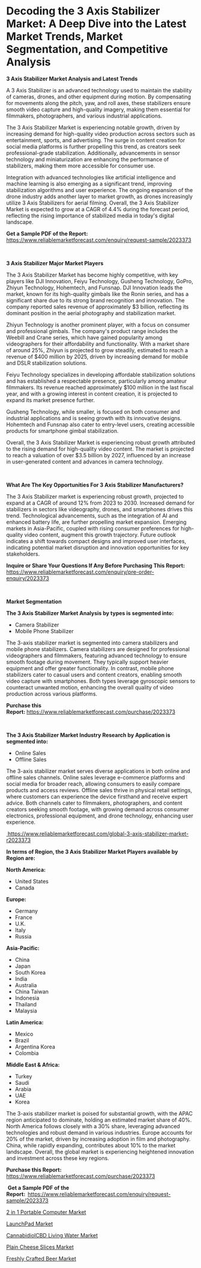 <p><h1>Decoding the 3 Axis Stabilizer Market: A Deep Dive into the Latest Market Trends, Market Segmentation, and Competitive Analysis</h1></p><p><strong>3 Axis Stabilizer Market Analysis and Latest Trends</strong></p>
<p><p>A 3 Axis Stabilizer is an advanced technology used to maintain the stability of cameras, drones, and other equipment during motion. By compensating for movements along the pitch, yaw, and roll axes, these stabilizers ensure smooth video capture and high-quality imagery, making them essential for filmmakers, photographers, and various industrial applications.</p><p>The 3 Axis Stabilizer Market is experiencing notable growth, driven by increasing demand for high-quality video production across sectors such as entertainment, sports, and advertising. The surge in content creation for social media platforms is further propelling this trend, as creators seek professional-grade stabilization. Additionally, advancements in sensor technology and miniaturization are enhancing the performance of stabilizers, making them more accessible for consumer use.</p><p>Integration with advanced technologies like artificial intelligence and machine learning is also emerging as a significant trend, improving stabilization algorithms and user experience. The ongoing expansion of the drone industry adds another layer to market growth, as drones increasingly utilize 3 Axis Stabilizers for aerial filming. Overall, the 3 Axis Stabilizer Market is expected to grow at a CAGR of 4.4% during the forecast period, reflecting the rising importance of stabilized media in today's digital landscape.</p></p>
<p><strong>Get a Sample PDF of the Report:&nbsp;</strong> <a href="https://www.reliablemarketforecast.com/enquiry/request-sample/2023373?utm_campaign=1167&utm_medium=2&utm_source=Github&utm_content=ia&utm_term=29032025&utm_id=3-axis-stabilizer">https://www.reliablemarketforecast.com/enquiry/request-sample/2023373</a></p>
<p>&nbsp;</p>
<p><strong>3 Axis Stabilizer Major Market Players</strong></p>
<p><p>The 3 Axis Stabilizer Market has become highly competitive, with key players like DJI Innovation, Feiyu Technology, Gusheng Technology, GoPro, Zhiyun Technology, Hohemtech, and Funsnap. DJI Innovation leads the market, known for its high-quality gimbals like the Ronin series, and has a significant share due to its strong brand recognition and innovation. The company reported sales revenue of approximately $3 billion, reflecting its dominant position in the aerial photography and stabilization market.</p><p>Zhiyun Technology is another prominent player, with a focus on consumer and professional gimbals. The company's product range includes the Weebill and Crane series, which have gained popularity among videographers for their affordability and functionality. With a market share of around 25%, Zhiyun is projected to grow steadily, estimated to reach a revenue of $400 million by 2025, driven by increasing demand for mobile and DSLR stabilization solutions.</p><p>Feiyu Technology specializes in developing affordable stabilization solutions and has established a respectable presence, particularly among amateur filmmakers. Its revenue reached approximately $100 million in the last fiscal year, and with a growing interest in content creation, it is projected to expand its market presence further.</p><p>Gusheng Technology, while smaller, is focused on both consumer and industrial applications and is seeing growth with its innovative designs. Hohemtech and Funsnap also cater to entry-level users, creating accessible products for smartphone gimbal stabilization.</p><p>Overall, the 3 Axis Stabilizer Market is experiencing robust growth attributed to the rising demand for high-quality video content. The market is projected to reach a valuation of over $3.5 billion by 2027, influenced by an increase in user-generated content and advances in camera technology.</p></p>
<p>&nbsp;</p>
<p><strong>What Are The Key Opportunities For 3 Axis Stabilizer Manufacturers?</strong></p>
<p><p>The 3 Axis Stabilizer market is experiencing robust growth, projected to expand at a CAGR of around 12% from 2023 to 2030. Increased demand for stabilizers in sectors like videography, drones, and smartphones drives this trend. Technological advancements, such as the integration of AI and enhanced battery life, are further propelling market expansion. Emerging markets in Asia-Pacific, coupled with rising consumer preferences for high-quality video content, augment this growth trajectory. Future outlook indicates a shift towards compact designs and improved user interfaces, indicating potential market disruption and innovation opportunities for key stakeholders.</p></p>
<p><strong>Inquire or Share Your Questions If Any Before Purchasing This Report:</strong> <a href="https://www.reliablemarketforecast.com/enquiry/pre-order-enquiry/2023373?utm_campaign=1167&utm_medium=2&utm_source=Github&utm_content=ia&utm_term=29032025&utm_id=3-axis-stabilizer">https://www.reliablemarketforecast.com/enquiry/pre-order-enquiry/2023373</a></p>
<p>&nbsp;</p>
<p><strong>Market Segmentation</strong></p>
<p><strong>The 3 Axis Stabilizer Market Analysis by types is segmented into:</strong></p>
<p><ul><li>Camera Stabilizer</li><li>Mobile Phone Stabilizer</li></ul></p>
<p><p>The 3-axis stabilizer market is segmented into camera stabilizers and mobile phone stabilizers. Camera stabilizers are designed for professional videographers and filmmakers, featuring advanced technology to ensure smooth footage during movement. They typically support heavier equipment and offer greater functionality. In contrast, mobile phone stabilizers cater to casual users and content creators, enabling smooth video capture with smartphones. Both types leverage gyroscopic sensors to counteract unwanted motion, enhancing the overall quality of video production across various platforms.</p></p>
<p><strong>Purchase this Report:&nbsp;</strong><a href="https://www.reliablemarketforecast.com/purchase/2023373?utm_campaign=1167&utm_medium=2&utm_source=Github&utm_content=ia&utm_term=29032025&utm_id=3-axis-stabilizer">https://www.reliablemarketforecast.com/purchase/2023373</a></p>
<p>&nbsp;</p>
<p><strong>The 3 Axis Stabilizer Market Industry Research by Application is segmented into:</strong></p>
<p><ul><li>Online Sales</li><li>Offline Sales</li></ul></p>
<p><p>The 3-axis stabilizer market serves diverse applications in both online and offline sales channels. Online sales leverage e-commerce platforms and social media for broader reach, allowing consumers to easily compare products and access reviews. Offline sales thrive in physical retail settings, where customers can experience the device firsthand and receive expert advice. Both channels cater to filmmakers, photographers, and content creators seeking smooth footage, with growing demand across consumer electronics, professional equipment, and drone technology, enhancing user experience.</p></p>
<p><a href="https://www.reliablemarketforecast.com/global-3-axis-stabilizer-market-r2023373?utm_campaign=1167&utm_medium=2&utm_source=Github&utm_content=ia&utm_term=29032025&utm_id=3-axis-stabilizer">&nbsp;https://www.reliablemarketforecast.com/global-3-axis-stabilizer-market-r2023373</a></p>
<p><strong>In terms of Region, the 3 Axis Stabilizer Market Players available by Region are:</strong></p>
<p>
    <p> <strong> North America: </strong>
        <ul>
            <li>United States</li>
            <li>Canada</li>
        </ul>
        </p> 
    <p> <strong> Europe: </strong>
        <ul>
            <li>Germany</li>
            <li>France</li>
            <li>U.K.</li>
            <li>Italy</li>
            <li>Russia</li>
        </ul>
        </p> 
    <p> <strong> Asia-Pacific: </strong>
        <ul>
            <li>China</li>
            <li>Japan</li>
            <li>South Korea</li>
            <li>India</li>
            <li>Australia</li>
            <li>China Taiwan</li>
            <li>Indonesia</li>
            <li>Thailand</li>
            <li>Malaysia</li>
        </ul>
        </p> 
    <p> <strong> Latin America: </strong>
        <ul>
            <li>Mexico</li>
            <li>Brazil</li>
            <li>Argentina Korea</li>
            <li>Colombia</li>
        </ul>
        </p> 
    <p> <strong> Middle East & Africa: </strong>
        <ul>
            <li>Turkey</li>
            <li>Saudi</li>
            <li>Arabia</li>
            <li>UAE</li>
            <li>Korea</li>
        </ul>
    </p>
    </p>
<p><p>The 3-axis stabilizer market is poised for substantial growth, with the APAC region anticipated to dominate, holding an estimated market share of 40%. North America follows closely with a 30% share, leveraging advanced technologies and robust demand in various industries. Europe accounts for 20% of the market, driven by increasing adoption in film and photography. China, while rapidly expanding, contributes about 10% to the market landscape. Overall, the global market is experiencing heightened innovation and investment across these key regions.</p></p>
<p><strong>Purchase this Report: </strong><a href="https://www.reliablemarketforecast.com/purchase/2023373?utm_campaign=1167&utm_medium=2&utm_source=Github&utm_content=ia&utm_term=29032025&utm_id=3-axis-stabilizer">https://www.reliablemarketforecast.com/purchase/2023373</a></p>
<p>&nbsp;<strong>Get a Sample PDF of the Report:&nbsp;&nbsp;</strong><a href="https://www.reliablemarketforecast.com/enquiry/request-sample/2023373?utm_campaign=1167&utm_medium=2&utm_source=Github&utm_content=ia&utm_term=29032025&utm_id=3-axis-stabilizer">https://www.reliablemarketforecast.com/enquiry/request-sample/2023373</a></p>
<p><strong></strong></p>
<p><p><a href="https://github.com/thatejanet4y/Market-Research-Report-List-1/blob/main/2-in-1-portable-computer-market.md?utm_campaign=1167&utm_medium=2&utm_source=Github&utm_content=ia&utm_term=29032025&utm_id=3-axis-stabilizer">2 in 1 Portable Computer Market</a></p><p><a href="https://github.com/arocasanzib6/Market-Research-Report-List-1/blob/main/launchpad-market.md?utm_campaign=1167&utm_medium=2&utm_source=Github&utm_content=ia&utm_term=29032025&utm_id=3-axis-stabilizer">LaunchPad Market</a></p><p><a href="https://github.com/langolaskark/Market-Research-Report-List-1/blob/main/cannabidiolcbd-living-water-market.md?utm_campaign=1167&utm_medium=2&utm_source=Github&utm_content=ia&utm_term=29032025&utm_id=3-axis-stabilizer">CannabidiolCBD Living Water Market</a></p><p><a href="https://github.com/arneslullapq/Market-Research-Report-List-1/blob/main/plain-cheese-slices-market.md?utm_campaign=1167&utm_medium=2&utm_source=Github&utm_content=ia&utm_term=29032025&utm_id=3-axis-stabilizer">Plain Cheese Slices Market</a></p><p><a href="https://github.com/guneycigdem35/Market-Research-Report-List-5/blob/main/freshly-crafted-beer-market.md?utm_campaign=1167&utm_medium=2&utm_source=Github&utm_content=ia&utm_term=29032025&utm_id=3-axis-stabilizer">Freshly Crafted Beer Market</a></p></p>